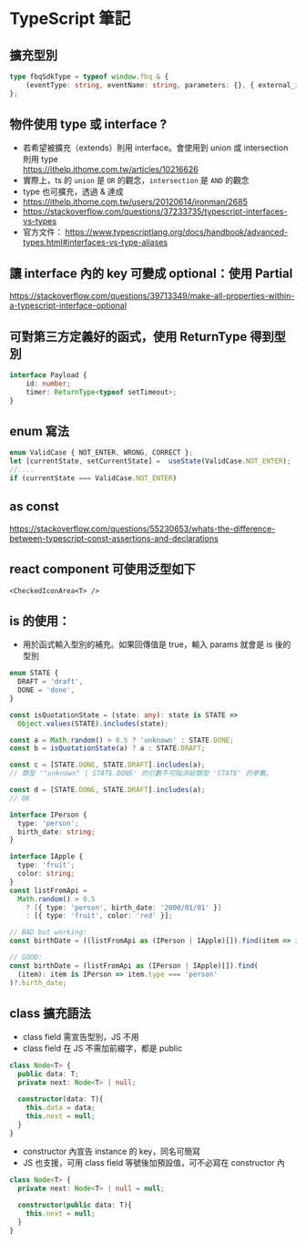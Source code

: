 # TypeScript 筆記

## 擴充型別
```ts
type fbqSdkType = typeof window.fbq & {
    (eventType: string, eventName: string, parameters: {}, { external_id: string }): void;
};
```
## 物件使用 type 或 interface ?
- 若希望被擴充（extends）則用 interface。會使用到 union 或 intersection 則用 type  
https://ithelp.ithome.com.tw/articles/10216626     
- 實際上，ts 的 `union` 是 `OR` 的觀念，`intersection` 是 `AND` 的觀念  
- type 也可擴充，透過 & 達成  
- https://ithelp.ithome.com.tw/users/20120614/ironman/2685
- https://stackoverflow.com/questions/37233735/typescript-interfaces-vs-types  
- 官方文件： https://www.typescriptlang.org/docs/handbook/advanced-types.html#interfaces-vs-type-aliases

## 讓 interface 內的 key 可變成 optional：使用 Partial
https://stackoverflow.com/questions/39713349/make-all-properties-within-a-typescript-interface-optional

## 可對第三方定義好的函式，使用 ReturnType 得到型別
```ts
interface Payload {
    id: number;
    timer: ReturnType<typeof setTimeout>;
}
```

## enum 寫法
```ts
enum ValidCase { NOT_ENTER, WRONG, CORRECT };
let [currentState, setCurrentState] =  useState(ValidCase.NOT_ENTER);
//....
if (currentState === ValidCase.NOT_ENTER)
```
## as const
https://stackoverflow.com/questions/55230653/whats-the-difference-between-typescript-const-assertions-and-declarations

## react component 可使用泛型如下
```
<CheckedIconArea<T> />
```
## is 的使用：
- 用於函式輸入型別的補充。如果回傳值是 true，輸入 params 就會是 is 後的型別
```ts
enum STATE {
  DRAFT = 'draft',
  DONE = 'done',
}

const isQuotationState = (state: any): state is STATE =>
  Object.values(STATE).includes(state);

const a = Math.random() > 0.5 ? 'unknown' : STATE.DONE;
const b = isQuotationState(a) ? a : STATE.DRAFT;

const c = [STATE.DONE, STATE.DRAFT].includes(a);
// 類型 '"unknown" | STATE.DONE' 的引數不可指派給類型 'STATE' 的參數。

const d = [STATE.DONE, STATE.DRAFT].includes(a);
// OK
```
```ts
interface IPerson {
  type: 'person';
  birth_date: string;
}

interface IApple {
  type: 'fruit';
  color: string;
}
const listFromApi =
  Math.random() > 0.5
    ? [{ type: 'person', birth_date: '2000/01/01' }]
    : [{ type: 'fruit', color: 'red' }];

// BAD but working:
const birthDate = ((listFromApi as (IPerson | IApple)[]).find(item => item.type === 'person') as IPerson)?.birth_date;

// GOOD:
const birthDate = (listFromApi as (IPerson | IApple)[]).find(
  (item): item is IPerson => item.type === 'person'
)?.birth_date;
```
## class 擴充語法

- class field 需宣告型別，JS 不用
- class field 在 JS 不需加前綴字，都是 public
```ts
class Node<T> {
  public data: T;
  private next: Node<T> | null;

  constructor(data: T){
    this.data = data;
    this.next = null;
  }
}
```
- constructor 內宣告 instance 的 key，同名可簡寫
- JS 也支援，可用 class field 等號後加預設值，可不必寫在 constructor 內 
```ts
class Node<T> {
  private next: Node<T> | null = null;

  constructor(public data: T){
    this.next = null;
  }
}
```
